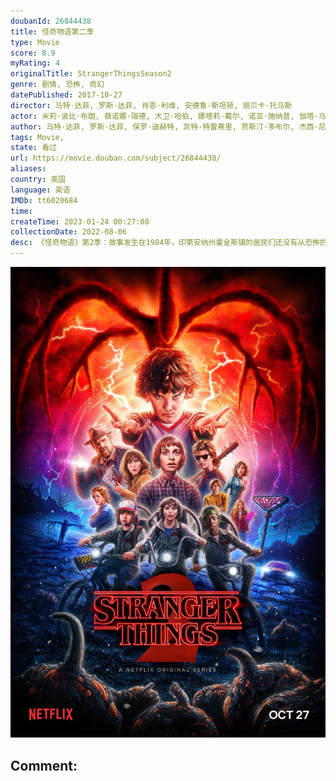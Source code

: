 ```yaml
---
doubanId: 26844438
title: 怪奇物语第二季
type: Movie
score: 8.9
myRating: 4
originalTitle: StrangerThingsSeason2
genre: 剧情, 恐怖, 奇幻
datePublished: 2017-10-27
director: 马特·达菲, 罗斯·达菲, 肖恩·利维, 安德鲁·斯坦顿, 丽贝卡·托马斯
actor: 米莉·波比·布朗, 薇诺娜·瑞德, 大卫·哈伯, 娜塔莉·戴尔, 诺亚·施纳普, 伽塔·马塔拉佐, 菲恩·伍法德, 查理·希顿, 凯莱布·麦克劳克林, 乔·基瑞, 卡拉·布欧诺, 西恩·奥斯汀, 切尔西·塔尔玛琪, 乔·克里斯特, 戴克·蒙哥马利, 萨迪·辛克, 莉内娅·贝特尔森, 艾米·西米茨, 威尔·切斯, 罗布·摩根, 保罗·雷瑟, 普莉雅·弗格森, 约翰·雷诺兹, 布伦特·吉尔曼, 安妮斯顿·普莱斯, 婷斯莉·普莱斯, 詹姆斯·兰德里·赫伯特, 托马斯·图尔, 兰德尔·, 卡西迪斯劳特, 盖奇·劳森, 苏珊·沙尔霍布·拉金
author: 马特·达菲, 罗斯·达菲, 保罗·迪赫特, 凯特·特雷弗里, 贾斯汀·多布尔, 杰西·尼克森
tags: Movie, 
state: 看过
url: https://movie.douban.com/subject/26844438/
aliases: 
country: 美国
language: 英语
IMDb: tt6020684
time: 
createTime: 2023-01-24 00:27:08
collectionDate: 2022-08-06
desc: 《怪奇物语》第2季：故事发生在1984年，印第安纳州霍金斯镇的居民们还没有从恐怖的魔王和秘密的霍金斯实验室中缓过劲来。威尔·拜尔斯已从颠倒世界中被救了出来，但是一个更庞大、更邪恶的怪物仍威胁着...
---
```


![image](assets/p2502853643.jpg)

Comment: 
---

